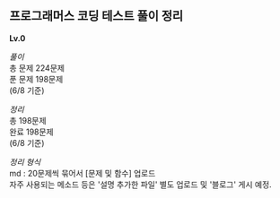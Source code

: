 ## 프로그래머스 코딩 테스트 풀이 정리

<strong>Lv.0</strong>

*풀이*  
총 문제 224문제  
푼 문제 198문제  
(6/8 기준)  

*정리*  
총 198문제  
완료 198문제  
(6/8 기준)  

*정리 형식*  
md : 20문제씩 묶어서 [문제 및 함수] 업로드  
자주 사용되는 메소드 등은 '설명 추가한 파일' 별도 업로드 및 '블로그' 게시 예정.
